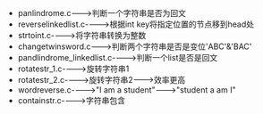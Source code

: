 - panlindrome.c--->判断一个字符串是否为回文
- reverselinkedlist.c---->根据int key将指定位置的节点移到head处
- strtoint.c---->将字符串转换为整数
- changetwinsword.c--->判断两个字符串是否是变位'ABC'&'BAC'
- pandlindrome_linkedlist.c---->判断一个list是否是回文
- rotatestr_1.c---->旋转字符串1
- rotatestr_2.c---->旋转字符串2--->效率更高
- wordreverse.c---->"I am a student"--->"student a am I"
- containstr.c---->字符串包含


